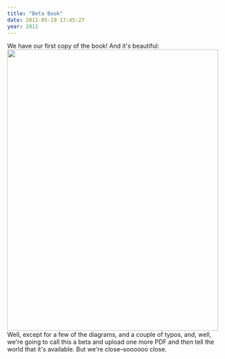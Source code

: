 ```yaml
---
title: "Beta Book"
date: 2011-05-19 17:45:27
year: 2011
---
```

We have our first copy of the book!  And it's beautiful:
<img title="beta book cover" src="{{'/files/2011/05/c.jpg' | relative_url}}" alt="" width="489" height="652" />
Well, except for a few of the diagrams, and a couple of typos, and, well, we're going to call this a beta and upload one more PDF and <em>then</em> tell the world that it's available. But we're close–soooooo close.
